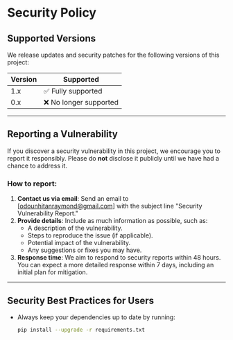 # Security Policy

## Supported Versions

We release updates and security patches for the following versions of this project:

| Version   | Supported          |
|-----------|--------------------|
| 1.x       | ✅ Fully supported |
| 0.x       | ❌ No longer supported |

---

## Reporting a Vulnerability

If you discover a security vulnerability in this project, we encourage you to report it responsibly. Please do **not** disclose it publicly until we have had a chance to address it.

### How to report:

1. **Contact us via email**: Send an email to [odounhitanraymond@gmail.com] with the subject line "Security Vulnerability Report."
2. **Provide details**: Include as much information as possible, such as:
   - A description of the vulnerability.
   - Steps to reproduce the issue (if applicable).
   - Potential impact of the vulnerability.
   - Any suggestions or fixes you may have.
3. **Response time**: We aim to respond to security reports within 48 hours. You can expect a more detailed response within 7 days, including an initial plan for mitigation.

---

## Security Best Practices for Users

- Always keep your dependencies up to date by running:
  ```bash
  pip install --upgrade -r requirements.txt
